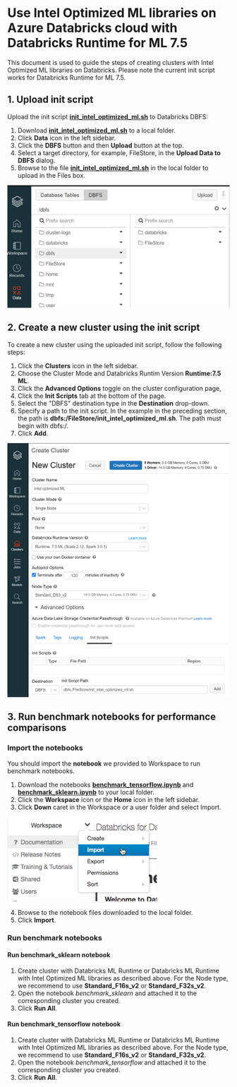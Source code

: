 # Use Intel Optimized ML libraries on Azure Databricks cloud with Databricks Runtime for ML 7.5
This document is used to guide the steps of creating clusters with Intel Optimized ML libraries on Databricks. Please note the current init script works for Databricks Runtime for ML 7.5.

## 1. Upload init script

Upload the init script **[init_intel_optimized_ml.sh](./init_intel_optimized_ml.sh)** to Databricks DBFS:

1. Download **[init_intel_optimized_ml.sh](./init_intel_optimized_ml.sh)** to a local folder.
2. Click **Data** icon in the left sidebar.
3. Click the **DBFS** button and then **Upload** button at the top.
4. Select a target directory, for example, FileStore, in the **Upload Data to DBFS** dialog.
5. Browse to the file **[init_intel_optimized_ml.sh](./init_intel_optimized_ml.sh)** in the local folder to upload in the Files box.

![upload_init_script](./imgs/upload_init_script.png)


## 2. Create a new cluster using the init script
To create a new cluster using the uploaded init script, follow the following steps:

1. Click the  **Clusters** icon in the left sidebar.
2. Choose the Cluster Mode and Databricks Runtim Version **Runtime:7.5 ML**.
3. Click the **Advanced Options** toggle on the cluster configuration page,
4. Click the **Init Scripts** tab at the bottom of the page.
5. Select the "DBFS" destination type in the **Destination** drop-down.
6. Specify a path to the init script. In the example in the preceding section, the path is **dbfs:/FileStore/init_intel_optimized_ml.sh**. The path must begin with dbfs:/.
7. Click **Add**. 

![create_cluster](./imgs/create_cluster.png)


## 3. Run benchmark notebooks for performance comparisons

###  Import the notebooks
You should import the **notebook**  we provided to Workspace to run benchmark notebooks.

1. Download the notebooks **[benchmark_tensorflow.ipynb](./notebooks/benchmark_tensorflow.ipynb)** and **[benchmark_sklearn.ipynb](./notebooks/benchmark_sklearn.ipynb)** to your local folder.
2. Click the  **Workspace** icon or the  **Home** icon in the left sidebar.
3. Click **Down** caret in the Workspace or a user folder and select Import. 

![import-notebook](./imgs/import-notebook.png)

4. Browse to the notebook files downloaded to the local folder.
5. Click **Import**.


### Run benchmark notebooks
#### Run benchmark_sklearn notebook
 1. Create cluster with Databricks ML Runtime or Databricks ML Runtime with Intel Optimized ML libraries as described above. For the Node type, we recommend to use **Standard_F16s_v2** or **Standard_F32s_v2**.
 2. Open the notebook *benchmark_sklearn* and attached it to the corresponding cluster you created.
 3. Click **Run All**.
   
#### Run benchmark_tensorflow notebook
 1. Create cluster with Databricks ML Runtime or Databricks ML Runtime with Intel Optimized ML libraries as described above. For the Node type, we recommend to use **Standard_F16s_v2** or **Standard_F32s_v2**.
 2. Open the notebook *benchmark_tensorflow* and attached it to the corresponding cluster you created.
 3. Click **Run All**.

